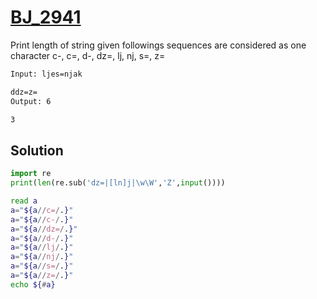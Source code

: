 # [BJ_2941](https://acmicpc.net/problem/2941)

Print length of string given followings sequences are considered as one character
c-, c=, d-, dz=, lj, nj, s=, z=

```txt
Input: ljes=njak

ddz=z=
Output: 6

3
```

## Solution

```py
import re
print(len(re.sub('dz=|[ln]j|\w\W','Z',input())))
```

```sh
read a
a="${a//c=/.}"
a="${a//c-/.}"
a="${a//dz=/.}"
a="${a//d-/.}"
a="${a//lj/.}"
a="${a//nj/.}"
a="${a//s=/.}"
a="${a//z=/.}"
echo ${#a}
```
